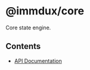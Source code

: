 # @immdux/core

Core state engine.

## Contents

* [API Documentation](https://github.com/lithic-io/immdux/tree/master/packages/core/docs)
